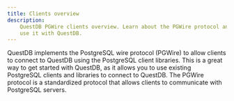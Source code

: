 ```yaml
---
title: Clients overview
description:
    QuestDB PGWire clients overview. Learn about the PGWire protocol and how to
    use it with QuestDB.
---
```



QuestDB implements the PostgreSQL wire protocol (PGWire) to allow clients to
connect to QuestDB using the PostgreSQL client libraries. This is a great way
to get started with QuestDB, as it allows you to use existing PostgreSQL
clients and libraries to connect to QuestDB. The PGWire protocol is a
standardized protocol that allows clients to communicate with PostgreSQL
servers. 

